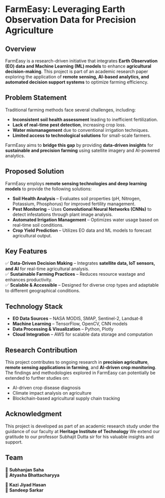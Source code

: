 # **FarmEasy: Leveraging Earth Observation Data for Precision Agriculture**  

## **Overview**  
FarmEasy is a research-driven initiative that integrates **Earth Observation (EO) data and Machine Learning (ML) models** to enhance **agricultural decision-making**. This project is part of an academic research paper exploring the application of **remote sensing, AI-based analytics, and automated decision support systems** to optimize farming efficiency.  

## **Problem Statement**  
Traditional farming methods face several challenges, including:  
- **Inconsistent soil health assessment** leading to inefficient fertilization.  
- **Lack of real-time pest detection**, increasing crop loss.  
- **Water mismanagement** due to conventional irrigation techniques.  
- **Limited access to technological solutions** for small-scale farmers.  

FarmEasy aims to **bridge this gap** by providing **data-driven insights** for **sustainable and precision farming** using satellite imagery and AI-powered analytics.  

## **Proposed Solution**  
FarmEasy employs **remote sensing technologies and deep learning models** to provide the following solutions:  
- **Soil Health Analysis** – Evaluates soil properties (pH, Nitrogen, Potassium, Phosphorus) for improved fertility management.  
- **Pest Monitoring** – Uses **Convolutional Neural Networks (CNNs)** to detect infestations through plant image analysis.  
- **Automated Irrigation Management** – Optimizes water usage based on real-time soil conditions.  
- **Crop Yield Prediction** – Utilizes EO data and ML models to forecast agricultural output.  

## **Key Features**  
✅ **Data-Driven Decision Making** – Integrates **satellite data, IoT sensors, and AI** for real-time agricultural analysis.  
✅ **Sustainable Farming Practices** – Reduces resource wastage and enhances productivity.  
✅ **Scalable & Accessible** – Designed for diverse crop types and adaptable to different geographical conditions.  

## **Technology Stack**  
- **EO Data Sources** – NASA MODIS, SMAP, Sentinel-2, Landsat-8  
- **Machine Learning** – TensorFlow, OpenCV, CNN models  
- **Data Processing & Visualization** – Python, Plotly  
- **Cloud Integration** – AWS for scalable data storage and computation  

## **Research Contribution**  
This project contributes to ongoing research in **precision agriculture**, **remote sensing applications in farming**, and **AI-driven crop monitoring**. The findings and methodologies explored in FarmEasy can potentially be extended to further studies on:  
- AI-driven crop disease diagnosis  
- Climate impact analysis on agriculture  
- Blockchain-based agricultural supply chain tracking  

## **Acknowledgment**  
This project is developed as part of an academic research study under the guidance of our faculty at **Heritage Institute of Technology** We extend our gratitude to our professor Subhajit Dutta sir for his valuable insights and support.  

## **Team**  

🔹 **Subhanjan Saha**  
🔹 **Atyasha Bhattacharyya** 

🔹 **Kazi Jiyad Hasan**  
🔹 **Sandeep Sarkar**  
